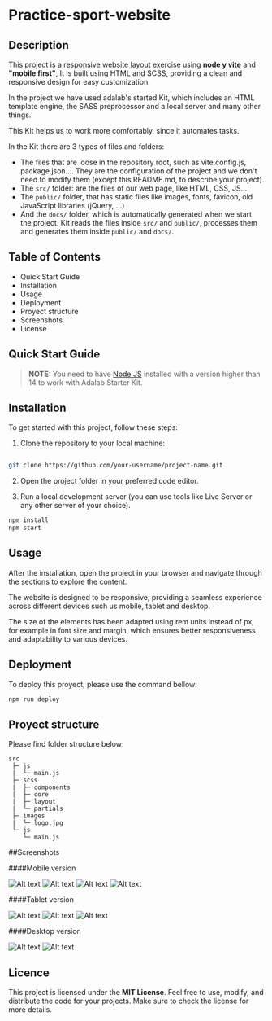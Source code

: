 # Practice-sport-website

## Description

This project is a responsive website layout exercise using **node y vite** and **"mobile first"**, It is built using HTML and SCSS, providing a clean and responsive design for easy customization. 

In the project we have used adalab's started Kit, which includes an HTML template engine, the SASS preprocessor and a local server and many other things. 

This Kit helps us to work more comfortably, since it automates tasks.

In the Kit there are 3 types of files and folders:

- The files that are loose in the repository root, such as vite.config.js, package.json.... They are the configuration of the project and we don't need to modify them (except this README.md, to describe your project).
- The `src/` folder: are the files of our web page, like HTML, CSS, JS...
- The `public/` folder, that has static files like images, fonts, favicon, old JavaScript libraries (jQuery, ...)
- And the `docs/` folder, which is automatically generated when we start the project. Kit reads the files inside `src/` and `public/`, processes them and generates them inside `public/` and `docs/`.

## Table of Contents

- Quick Start Guide
- Installation
- Usage
- Deployment
- Proyect structure
- Screenshots
- License

## Quick Start Guide

> **NOTE:** You need to have [Node JS](https://nodejs.org/) installed with a version higher than 14 to work with Adalab Starter Kit.

## Installation

To get started with this project, follow these steps:

1. Clone the repository to your local machine:

```bash

git clone https://github.com/your-username/project-name.git
```

2. Open the project folder in your preferred code editor.

3. Run a local development server (you can use tools like Live Server or any other server of your choice).

```bash
npm install  
npm start
```

## Usage

After the installation, open the project in your browser and navigate through the sections to explore the content. 

The website is designed to be responsive, providing a seamless experience across different devices such us mobile, tablet and desktop. 

The size of the elements has been adapted using rem units instead of px, for example in font size and margin, which ensures better responsiveness and adaptability to various devices.

## Deployment

To deploy this proyect, please use the command bellow:

```bash
npm run deploy
```

## Proyect structure

Please find folder structure below:

```
src
 ├─ js 
 |  └─ main.js
 ├─ scss
 |  ├─ components
 |  ├─ core
 |  ├─ layout
 |  └─ partials
 ├─ images
 |  └─ logo.jpg
 └─ js 
    └─ main.js

```
##Screenshots

####Mobile version

![Alt text](image.png)
![Alt text](image-2.png)
![Alt text](image-3.png)
![Alt text](image-4.png)

####Tablet version

![Alt text](image-5.png)
![Alt text](image-6.png)
![Alt text](image-7.png)

####Desktop version

![Alt text](image-8.png)
![Alt text](image-9.png)

## Licence

This project is licensed under the **MIT License**. Feel free to use, modify, and distribute the code for your projects. Make sure to check the license for more details.
